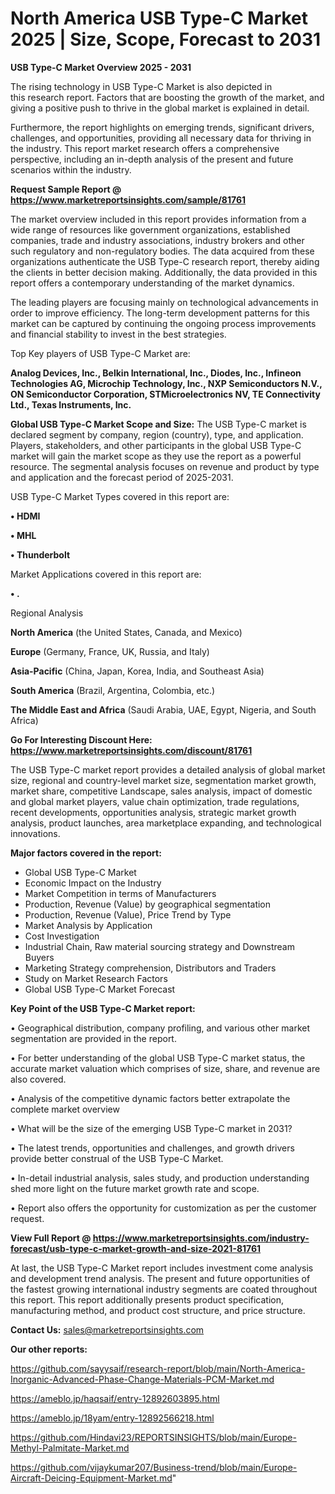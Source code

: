 # North America USB Type-C Market 2025 | Size, Scope, Forecast to 2031

<Strong> USB Type-C Market Overview 2025 - 2031</strong>

The rising technology in USB Type-C Market is also depicted in this research report. Factors that are boosting the growth of the market, and giving a positive push to thrive in the global market is explained in detail.

Furthermore, the report highlights on emerging trends, significant drivers, challenges, and opportunities, providing all necessary data for thriving in the industry. This report market research offers a comprehensive perspective, including an in-depth analysis of the present and future scenarios within the industry.

<strong>Request Sample Report @ <a href=https://www.marketreportsinsights.com/sample/81761>https://www.marketreportsinsights.com/sample/81761</a></strong>

The market overview included in this report provides information from a wide range of resources like government organizations, established companies, trade and industry associations, industry brokers and other such regulatory and non-regulatory bodies. The data acquired from these organizations authenticate the USB Type-C research report, thereby aiding the clients in better decision making. Additionally, the data provided in this report offers a contemporary understanding of the market dynamics.

The leading players are focusing mainly on technological advancements in order to improve efficiency. The long-term development patterns for this market can be captured by continuing the ongoing process improvements and financial stability to invest in the best strategies.

Top Key players of USB Type-C Market are:

<strong>Analog Devices, Inc., Belkin International, Inc., Diodes, Inc., Infineon Technologies AG, Microchip Technology, Inc., NXP Semiconductors N.V., ON Semiconductor Corporation, STMicroelectronics NV, TE Connectivity Ltd., Texas Instruments, Inc.</strong>

<strong><b>Global USB Type-C Market Scope and Size:</b></strong>
The USB Type-C market is declared segment by company, region (country), type, and application. Players, stakeholders, and other participants in the global USB Type-C market will gain the market scope as they use the report as a powerful resource. The segmental analysis focuses on revenue and product by type and application and the forecast period of 2025-2031.

USB Type-C Market Types covered in this report are:

<strong>• HDMI

• MHL

• Thunderbolt</strong>

Market Applications covered in this report are:

<strong>• .</strong> 

Regional Analysis

<strong>North America</strong> (the United States, Canada, and Mexico)

<strong>Europe</strong> (Germany, France, UK, Russia, and Italy)

<strong>Asia-Pacific</strong> (China, Japan, Korea, India, and Southeast Asia)

<strong>South America</strong> (Brazil, Argentina, Colombia, etc.)

<strong>The Middle East and Africa</strong> (Saudi Arabia, UAE, Egypt, Nigeria, and South Africa)

<strong>Go For Interesting Discount Here: <a href=https://www.marketreportsinsights.com/discount/81761>https://www.marketreportsinsights.com/discount/81761</a></strong>

The USB Type-C market report provides a detailed analysis of global market size, regional and country-level market size, segmentation market growth, market share, competitive Landscape, sales analysis, impact of domestic and global market players, value chain optimization, trade regulations, recent developments, opportunities analysis, strategic market growth analysis, product launches, area marketplace expanding, and technological innovations.

<strong><b>Major factors covered in the report:</b></strong>
<ul>
  <li>Global USB Type-C Market </li>
  <li>Economic Impact on the Industry</li>
  <li>Market Competition in terms of Manufacturers</li>
  <li>Production, Revenue (Value) by geographical segmentation</li>
  <li>Production, Revenue (Value), Price Trend by Type</li>
  <li>Market Analysis by Application</li>
  <li>Cost Investigation</li>
  <li>Industrial Chain, Raw material sourcing strategy and Downstream Buyers</li>
  <li>Marketing Strategy comprehension, Distributors and Traders</li>
  <li>Study on Market Research Factors</li>
  <li>Global USB Type-C Market Forecast</li>
</ul>

<strong><b>Key Point of the USB Type-C Market report:</b></strong>

• Geographical distribution, company profiling, and various other market segmentation are provided in the report.

• For better understanding of the global USB Type-C market status, the accurate market valuation which comprises of size, share, and revenue are also covered.

• Analysis of the competitive dynamic factors better extrapolate the complete market overview

• What will be the size of the emerging USB Type-C market in 2031?

• The latest trends, opportunities and challenges, and growth drivers provide better construal of the USB Type-C Market.

• In-detail industrial analysis, sales study, and production understanding shed more light on the future market growth rate and scope.

• Report also offers the opportunity for customization as per the customer request.

<strong><b>View Full Report @ <a href=https://www.marketreportsinsights.com/industry-forecast/usb-type-c-market-growth-and-size-2021-81761>https://www.marketreportsinsights.com/industry-forecast/usb-type-c-market-growth-and-size-2021-81761</a></b></strong>


At last, the USB Type-C Market report includes investment come analysis and development trend analysis. The present and future opportunities of the fastest growing international industry segments are coated throughout this report. This report additionally presents product specification, manufacturing method, and product cost structure, and price structure.

<strong>Contact Us:</strong>
sales@marketreportsinsights.com

<strong>Our other reports:</strong>

<a href=https://github.com/sayysaif/research-report/blob/main/North-America-Inorganic-Advanced-Phase-Change-Materials-PCM-Market.md>https://github.com/sayysaif/research-report/blob/main/North-America-Inorganic-Advanced-Phase-Change-Materials-PCM-Market.md</a>

<a href=https://ameblo.jp/haqsaif/entry-12892603895.html>https://ameblo.jp/haqsaif/entry-12892603895.html</a>

<a href=https://ameblo.jp/18yam/entry-12892566218.html>https://ameblo.jp/18yam/entry-12892566218.html</a>

<a href=https://github.com/Hindavi23/REPORTSINSIGHTS/blob/main/Europe-Methyl-Palmitate-Market.md>https://github.com/Hindavi23/REPORTSINSIGHTS/blob/main/Europe-Methyl-Palmitate-Market.md</a>

<a href=https://github.com/vijaykumar207/Business-trend/blob/main/Europe-Aircraft-Deicing-Equipment-Market.md>https://github.com/vijaykumar207/Business-trend/blob/main/Europe-Aircraft-Deicing-Equipment-Market.md</a>"
